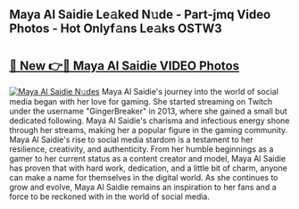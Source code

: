 ## Maya Al Saidie Le𝚊ked N𝚞de - Part-jmq Video Photos - Hot Onlyf𝚊ns Le𝚊ks OSTW3

# <h2><a href="http://ab50709.deff.icu/?id=Maya+Al+Saidie">🔗 New 👉🔴 Maya Al Saidie VIDEO Photos</a></h2>

[![Maya Al Saidie N𝚞des](https://i.imgur.com/rIISA9y.gif)](http://ab50709.deff.icu/?id=Maya+Al+Saidie)
Maya Al Saidie's journey into the world of social media began with her love for gaming. She started streaming on Twitch under the username "GingerBreaker" in 2013, where she gained a small but dedicated following. Maya Al Saidie's charisma and infectious energy shone through her streams, making her a popular figure in the gaming community. Maya Al Saidie's rise to social media stardom is a testament to her resilience, creativity, and authenticity. From her humble beginnings as a gamer to her current status as a content creator and model, Maya Al Saidie has proven that with hard work, dedication, and a little bit of charm, anyone can make a name for themselves in the digital world. As she continues to grow and evolve, Maya Al Saidie remains an inspiration to her fans and a force to be reckoned with in the world of social media.
